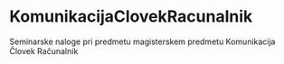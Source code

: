 # KomunikacijaClovekRacunalnik
Seminarske naloge pri predmetu magisterskem predmetu Komunikacija Človek Računalnik

